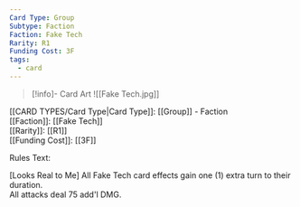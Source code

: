 ```yaml
---
Card Type: Group
Subtype: Faction
Faction: Fake Tech
Rarity: R1
Funding Cost: 3F
tags:
  - card
---
```

> [!info]- Card Art
> ![[Fake Tech.jpg]]

[[CARD TYPES/Card Type|Card Type]]: [[Group]] - Faction  
[[Faction]]: [[Fake Tech]]  
[[Rarity]]: [[R1]]  
[[Funding Cost]]: [[3F]]  

Rules Text:  

[Looks Real to Me] All Fake Tech card effects gain one (1) extra turn to their duration.  
All attacks deal 75 add'l DMG.  
